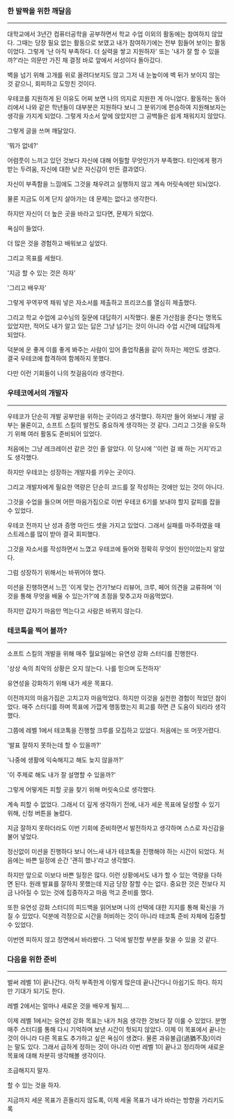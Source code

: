 ### 한 발짝을 위한 깨달음

---

 대학교에서 3년간 컴퓨터공학을 공부하면서 학교 수업 이외의 활동에는 참여하지 않았다. 그때는 당장 필요 없는 활동으로 보였고 내가 참여하기에는 전부 힘들어 보이는 활동이었다. 그렇게 '난 아직 부족하다. 더 실력을 쌓고 지원하자' 또는 '내가 잘 할 수 있을까?'라는 의문만 가진 채 결정 바로 앞에서 서성이다 돌아갔다.

벽을 넘기 위해 고개를 위로 올려다보지도 않고 그저 내 눈높이에 벽 뒤가 보이지 않는 것 같으니, 회피하고 도망친 것이다.

우테코를 지원하게 된 이유도 어찌 보면 나의 의지로 지원한 게 아니었다. 활동하는 동아리에서 나와 같은 학년들이 대부분은 지원하다 보니 그 분위기에 편승하여 지원해보자는 생각을 가지게 되었다. 그렇게 자소서 앞에 앉았지만 그 공백들은 쉽게 채워지지 않았다. 

그렇게 글을 쓰며 깨달았다. 

'뭐가 없네?'

어렴풋이 느끼고 있던 것보다 자신에 대해 어필할 무엇인가가 부족했다. 타인에게 평가받는 두려움, 자신에 대한 낮은 자신감이 만든 결과였다. 

자신이 부족함을 느낌에도 그것을 채우려고 실행하지 않고 계속 머릿속에만 되뇌었다.

물론 지금도 이게 단지 살아가는 데 문제는 없다고 생각한다.

하지만 자신이 더 높은 곳을 바라고 있다면, 문제가 되었다.

욕심이 들었다.

더 많은 것을 경험하고 배워보고 싶었다.

그리고 목표를 세웠다.

'지금 할 수 있는 것은 하자'

'그리고 배우자'

그렇게 꾸역꾸역 채워 넣은 자소서를 제출하고 프리코스를 열심히 제출했다.

그리고 학교 수업에 교수님의 질문에 대답하기 시작했다. 물론 가산점을 준다는 명목도 있었지만, 적어도 내가 알고 있는 답은 그냥 넘기는 것이 아니라 수업 시간에 대답하게 되었다. 

덕분에 운 좋게 이를 좋게 봐주는 사람이 있어 졸업작품을 같이 하자는 제안도 생겼다. 결국 우테코에 합격하여 함께하지 못했다.

다만 이런 기회들이 나의 첫걸음이라 생각한다.  

### 우테코에서의 개발자

---

우테코가 단순히 개발 공부만을 위하는 곳이라고 생각했다. 하지만 들어 와보니 개발 공부는 물론이고, 소프트 스킬의 발전도 중요하게 생각하는 것 같다. 그리고 그것을 유도하기 위해 여러 활동도 준비되어 있었다. 

처음에는 그냥 레크레이션 같은 것인 줄 알았다. 이 당시에 ''이런 걸 왜 하는 거지'라고도 생각했다. 

하지만 우테코는 성장하는 개발자를 키우는 곳이다. 

그리고 개발자에게 필요한 역량은 단순히 코드를 잘 작성하는 것에만 있는 것이 아니다.

그것을 수업을 들으며 어떤 마음가짐으로 이번 우테코 6기를 보내야 할지 갈피를 잡을 수 있었다.

우테코 전까지 난 성과 증명 마인드 셋을 가지고 있었다. 그래서 실패를 마주하였을 때 스트레스를 많이 받아 결국 회피했다. 

그것을 자소서를 작성하면서 느꼈고 우테코에 들어와 정확히 무엇이 원인이었는지 알았다.

그럼 성장하기 위해서는 바뀌어야 했다. 

 미션을 진행하면서 느낀 '이게 맞는 건가?보다 리뷰어, 크루, 페어 의견을 교류하며 '이것을 통해 무엇을 배울 수 있는가?'에 초점을 맞추고자 마음먹었다.

하지만 갑자기 마음만 먹는다고 사람은 바뀌지 않는다.



### 테코톡을 찍어 볼까?

---

소프트 스킬의 개발을 위해 매주 월요일에는 유연성 강화 스터디를 진행한다. 

'상상 속의 최악의 상황은 오지 않는다. 나를 믿으며 도전하자'

유연성을 강화하기 위해 내가 세운 목표다.

이전까지의 마음가짐은 고치고자 마음먹었다. 하지만 이것을 실천한 경험이 적었던 참이었다. 매주 스터디를 하며 목표에 가깝게 행동했는지 회고를 하면 큰 도움이 되리라 생각했다. 

그쯤에 레벨 1에서 테코톡을 진행할 크루를 모집하고 있었다. 처음에는 또 머뭇거렸다.

'발표 잘하지 못하는데 할 수 있을까?'

'나중에 생활에 익숙해지고 해도 늦지 않을까?'

'이 주제로 해도 내가 잘 설명할 수 있을까?'

그렇게 어떻게든 피할 곳을 찾기 위해 머릿속으로 생각했다.

계속 피할 수 없었다. 그래서 더 깊게 생각하기 전에, 내가 세운 목표에 달성할 수 있기 위해, 신청 버튼을 눌렀다. 

지금 잘하지 못하더라도 이번 기회에 준비하면서 발전하자고 생각하며 스스로 자신감을 불어 넣었다.

정신없이 미션을 진행하다 보니 어느새 내가 테코톡을 진행해야 하는 시간이 되었다. 처음에는 바쁜 일정에 순간 '괜히 했나'라고 생각했다. 

하지만 앞으로 이보다 바쁜 일정은 많다. 이런 상황에서도 내가 할 수 있는 역량을 다하면 된다. 원래 발표를 잘하지 못했는데 지금 당장 잘할 수는 없다. 중요한 것은 전보다 지금 나아질 수 있는 것에 집중하자고 마음 먹고 준비를 했다. 

또한 유연성 강화 스터디의 피드백을 읽어보며 나의 선택에 대한 지지를 통해 확신을 가질 수 있었다. 덕분에 걱정으로 시간을 허비하는 것이 아니라 테코톡 준비 자체에 집중할 수 있었다.

이번엔 피하지 않고 정면에서 바라봤다. 그 덕에 발전할 부분을 찾을 수 있을 것 같다. 



### 다음을 위한 준비

---

벌써 레벨 1이 끝나간다. 아직 부족한게 이렇게 많은데 끝나간다니 아쉽기도 하다. 하지만 기대가 되기도 한다.

 레벨 2에서는 얼마나 새로운 것을 배우게 될지….

이제 레벨 1에서는 유연성 강화 목표는 내가 처음 생각한 것보다 잘 이룰 수 있었다. 분명 매주 스터디를 통해 다시 기억하며 보낸 시간이 헛되지 않았다. 이제 이 목표에서 끝나는 것이 아니라 다른 목표도 추가하고 싶은 욕심이 생겼다. 물론 과유불급(過猶不及)이라는 말도 있다. 그래서 급하게 정하는 것이 아니라 이번 레벨 1이 끝나고 정리하며 새로운 목표에 대해 차분히 생각해볼 생각이다. 

조급해지지 말자.

할 수 있는 것을 하자.

지금까지 세운 목표가 흔들리지 않도록, 이제 세울 목표가 내가 바라는 방향을 가리키도록 